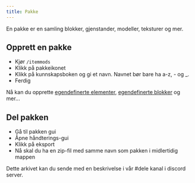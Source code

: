 ```yaml
---
title: Pakke
---
```


En pakke er en samling blokker, gjenstander, modeller, teksturer og mer.

## Opprett en pakke

* Kjør `/itemmods`
* Klikk på pakkeikonet
* Klikk på kunnskapsboken og gi et navn. Navnet bør bare ha a-z, - og _.
* Ferdig

Nå kan du opprette [egendefinerte elementer](custom-items), [egendefinerte blokker](custom-blocks) og mer...

## Del pakken

* Gå til pakken gui
* Åpne håndterings-gui
* Klikk på eksport
* Nå skal du ha en zip-fil med samme navn som pakken i midlertidig mappen

Dette arkivet kan du sende med en beskrivelse i vår #dele kanal i discord server.
